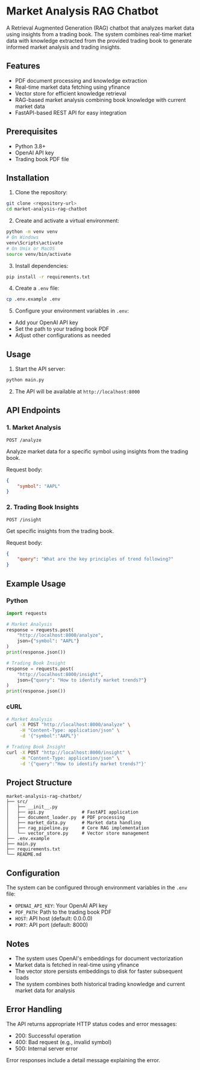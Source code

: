 # Market Analysis RAG Chatbot

A Retrieval Augmented Generation (RAG) chatbot that analyzes market data using insights from a trading book. The system combines real-time market data with knowledge extracted from the provided trading book to generate informed market analysis and trading insights.

## Features

- PDF document processing and knowledge extraction
- Real-time market data fetching using yfinance
- Vector store for efficient knowledge retrieval
- RAG-based market analysis combining book knowledge with current market data
- FastAPI-based REST API for easy integration

## Prerequisites

- Python 3.8+
- OpenAI API key
- Trading book PDF file

## Installation

1. Clone the repository:
```bash
git clone <repository-url>
cd market-analysis-rag-chatbot
```

2. Create and activate a virtual environment:
```bash
python -m venv venv
# On Windows
venv\Scripts\activate
# On Unix or MacOS
source venv/bin/activate
```

3. Install dependencies:
```bash
pip install -r requirements.txt
```

4. Create a `.env` file:
```bash
cp .env.example .env
```

5. Configure your environment variables in `.env`:
- Add your OpenAI API key
- Set the path to your trading book PDF
- Adjust other configurations as needed

## Usage

1. Start the API server:
```bash
python main.py
```

2. The API will be available at `http://localhost:8000`

## API Endpoints

### 1. Market Analysis
```http
POST /analyze
```

Analyze market data for a specific symbol using insights from the trading book.

Request body:
```json
{
    "symbol": "AAPL"
}
```

### 2. Trading Book Insights
```http
POST /insight
```

Get specific insights from the trading book.

Request body:
```json
{
    "query": "What are the key principles of trend following?"
}
```

## Example Usage

### Python
```python
import requests

# Market Analysis
response = requests.post(
    "http://localhost:8000/analyze",
    json={"symbol": "AAPL"}
)
print(response.json())

# Trading Book Insight
response = requests.post(
    "http://localhost:8000/insight",
    json={"query": "How to identify market trends?"}
)
print(response.json())
```

### cURL
```bash
# Market Analysis
curl -X POST "http://localhost:8000/analyze" \
     -H "Content-Type: application/json" \
     -d '{"symbol":"AAPL"}'

# Trading Book Insight
curl -X POST "http://localhost:8000/insight" \
     -H "Content-Type: application/json" \
     -d '{"query":"How to identify market trends?"}'
```

## Project Structure

```
market-analysis-rag-chatbot/
├── src/
│   ├── __init__.py
│   ├── api.py              # FastAPI application
│   ├── document_loader.py  # PDF processing
│   ├── market_data.py      # Market data handling
│   ├── rag_pipeline.py     # Core RAG implementation
│   └── vector_store.py     # Vector store management
├── .env.example
├── main.py
├── requirements.txt
└── README.md
```

## Configuration

The system can be configured through environment variables in the `.env` file:

- `OPENAI_API_KEY`: Your OpenAI API key
- `PDF_PATH`: Path to the trading book PDF
- `HOST`: API host (default: 0.0.0.0)
- `PORT`: API port (default: 8000)

## Notes

- The system uses OpenAI's embeddings for document vectorization
- Market data is fetched in real-time using yfinance
- The vector store persists embeddings to disk for faster subsequent loads
- The system combines both historical trading knowledge and current market data for analysis

## Error Handling

The API returns appropriate HTTP status codes and error messages:

- 200: Successful operation
- 400: Bad request (e.g., invalid symbol)
- 500: Internal server error

Error responses include a detail message explaining the error.
